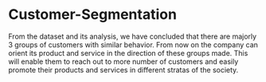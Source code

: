 # Customer-Segmentation
From the dataset and its analysis, we have concluded that there are majorly 3 groups of customers with similar behavior. From now on the company can orient its product and service in the direction of these groups made. This will enable them to reach out to more number of customers and easily promote their products and services in different stratas of the society.

